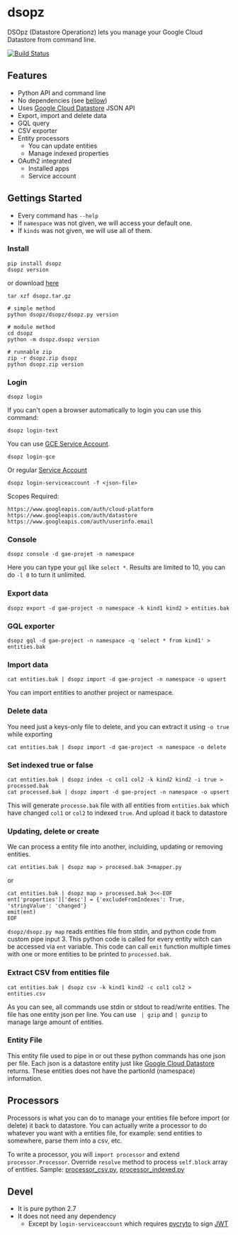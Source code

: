 # dsopz

DSOpz (Datastore Operationz) lets you manage your Google Cloud Datastore from command line.

[![Build Status](https://travis-ci.org/murer/dsopz.svg?branch=master)](https://travis-ci.org/murer/dsopz)

## Features

 * Python API and command line
 * No dependencies (see [bellow](#devel))
 * Uses [Google Cloud Datastore](https://cloud.google.com/datastore/docs) JSON API 
 * Export, import and delete data
 * GQL query
 * CSV exporter
 * Entity processors
   * You can update entities
   * Manage indexed properties
 * OAuth2 integrated
   * Installed apps
   * Service account

## Gettings Started

 * Every command has `--help`
 * If `namespace` was not given, we will access your default one.
 * If `kinds` was not given, we will use all of them.

### Install

    pip install dsopz
    dsopz version

or download [here](https://pypi.python.org/pypi/dsopz)

```shell
tar xzf dsopz.tar.gz

# simple method
python dsopz/dsopz/dsopz.py version

# module method
cd dsopz
python -m dsopz.dsopz version

# runnable zip
zip -r dsopz.zip dsopz
python dsopz.zip version
```

### Login

    dsopz login

If you can't open a browser automatically to login you can use this command:

    dsopz login-text

You can use [GCE Service Account](https://cloud.google.com/compute/docs/authentication).

    dsopz login-gce

Or regular [Service Account](https://developers.google.com/identity/protocols/OAuth2ServiceAccount)

    dsopz login-serviceaccount -f <json-file>

Scopes Required:

    https://www.googleapis.com/auth/cloud-platform
    https://www.googleapis.com/auth/datastore
    https://www.googleapis.com/auth/userinfo.email

### Console

    dsopz console -d gae-projet -n namespace

Here you can type your `gql` like `select *`. Results are limited to 10, you can do `-l 0` to turn it unlimited.

### Export data

    dsopz export -d gae-project -n namespace -k kind1 kind2 > entities.bak

### GQL exporter

    dsopz gql -d gae-project -n namespace -q 'select * from kind1' > entities.bak

### Import data

    cat entities.bak | dsopz import -d gae-project -n namespace -o upsert

You can import entities to another project or namespace.

### Delete data

You need just a keys-only file to delete, and you can extract it using `-o true` while exporting

    cat entities.bak | dsopz import -d gae-project -n namespace -o delete

### Set indexed true or false

    cat entities.bak | dsopz index -c col1 col2 -k kind2 kind2 -i true > processed.bak
    cat processed.bak | dsopz import -d gae-project -n namespace -o upsert

This will generate `processe.bak` file with all entities from `entities.bak` which have changed `col1` or `col2` to indexed `true`. And upload it back to datastore

### Updating, delete or create

We can process a entity file into another, incluiding, updating or removing entities.

    cat entities.bak | dsopz map > procesed.bak 3<mapper.py

or

    cat entities.bak | dsopz map > processed.bak 3<<-EOF
    ent['properties']['desc'] = {'excludeFromIndexes': True, 'stringValue': 'changed'}
    emit(ent)
    EOF

`dsopz/dsopz.py map` reads entities file from stdin, and python code from custom pipe input 3. This python code is called for every entity witch can be accessed via `ent` variable. This code can call `emit` function multiple times with one or more entities to be printed to `processed.bak`.


### Extract CSV from entities file

    cat entities.bak | dsopz csv -k kind1 kind2 -c col1 col2 > entities.csv

As you can see, all commands use stdin or stdout to read/write entities. The file has one entity json per line. You can use ` | gzip` and `| gunzip` to manage large amount of entities.

### Entity File

This entity file used to pipe in or out these python commands has one json per file. Each json is a datastore entity just like [Google Cloud Datastore](https://cloud.google.com/datastore/docs) returns. These entities does not have the partionId (namespace) information.

## Processors

Processors is what you can do to manage your entities file before import (or delete) it back to datastore. You can actually write a processor to do whatever you want with a entities file, for example: send entities to somewhere, parse them into a csv, etc.

To write a processor, you will `import processor` and extend `processor.Processor`. Override `resolve` method to process `self.block` array of entities. Sample: [processor_csv.py](./dsopz/processor_csv.py), [processor_indexed.py](./dsopz/processor_indexed.py)  

## Devel

 * It is pure python 2.7
 * It does not need any dependency
   * Except by ```login-serviceaccount``` which requires [pycryto](https://pypi.python.org/pypi/pycrypto) to sign [JWT](https://developers.google.com/identity/protocols/OAuth2ServiceAccount)
